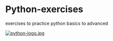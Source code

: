# Python-exercises
exercises to practice python basics to advanced


[![python-logo.jpg](https://i.postimg.cc/j5gV8QRn/python-logo.jpg)](https://postimg.cc/MMQrHBMz)
